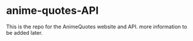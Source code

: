 # anime-quotes-API

This is the repo for the AnimeQuotes website and API. 
more information to be added later.
